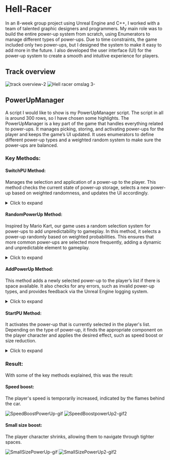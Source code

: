 # Hell-Racer

In an 8-week group project using Unreal Engine and C++, I worked with a team of talented graphic designers and programmers. My main role was to build the entire power-up system from scratch, using Enumerators to manage different types of power-ups. Due to time constraints, the game included only two power-ups, but I designed the system to make it easy to add more in the future. I also developed the user interface (UI) for the power-up system to create a smooth and intuitive experience for players. 

## Track overview

![track overview-2](https://github.com/user-attachments/assets/11d1b639-9859-4491-8407-fa128797a9d2)
![Hell racer omslag 3-](https://github.com/user-attachments/assets/faddf628-5bb0-4ba1-a928-4288740bcc84)

## PowerUpManager
A script I would like to show is my PowerUpManager script. The script in all is around 300 rows, so I have chosen some highlights.
The PowerUpManager is a key part of the game that handles everything related to power-ups. It manages picking, storing, and activating power-ups for the player and keeps the game’s UI updated. It uses enumerators to define different power-up types and a weighted random system to make sure the power-ups are balanced.

### Key Methods: 

#### SwitchPU Method: 

Manages the selection and application of a power-up to the player. This method checks the current state of power-up storage, selects a new power-up based on weighted randomness, and updates the UI accordingly.

<details>
<summary>Click to expand</summary>

  ```cpp
void UPowerUpManager::SwitchPU(EPowerUpTypes types)
{
    TheCharacter = Cast<ACharacterInput>(GetOwner()); 
    PUWidget = TheCharacter->PowerUpUI; 

    if (IsListFull) 
    {
        return; 
    }

    types = RandomPowerUp(); 
    AddPowerUp(types); 

    if (TheCharacter && PUWidget)
    {
        PUWidget->ColorSymbols(types); 
    }
}
```
</details>

#### RandomPowerUp Method: 

Inspired by Mario Kart, our game uses a random selection system for power-ups to add unpredictability to gameplay. In this method, it selects a power-up randomly based on weighted probabilities. This ensures that more common power-ups are selected more frequently, adding a dynamic and unpredictable element to gameplay.

<details>
<summary>Click to expand</summary>

```cpp
EPowerUpTypes UPowerUpManager::RandomPowerUp()
{
    TotalWeight = 0;

    for (int32 Weight : PowerUpWeights)
    {
        TotalWeight += Weight;
    }

    RandomWeight = FMath::RandRange(1, TotalWeight); 
    CurrentWeight = 0;

    for (int32 i = 0; i < PowerUpWeights.Num(); ++i)
    {
        CurrentWeight += PowerUpWeights[i];
        if (RandomWeight <= CurrentWeight)
        {
            return static_cast<EPowerUpTypes>(i);
        }
    }

    return EPowerUpTypes::None; 
}
```
</details>

#### AddPowerUp Method:
This method adds a newly selected power-up to the player’s list if there is space available. It also checks for any errors, such as invalid power-up types, and provides feedback via the Unreal Engine logging system.

<details>
<summary>Click to expand</summary>

```cpp
void UPowerUpManager::AddPowerUp(EPowerUpTypes types)
{
    FString PowerUpName = PowerUpTypeToString(types);

    if (IsListFull)
    {
        return; 
    }

    if (types == EPowerUpTypes::None || types >= EPowerUpTypes::Max_PU)
    {
        return;
    }

    for (int32 i = 0; i < PowerUpArray.Num(); i++)
    {
        if (PowerUpArray[i] == EPowerUpTypes::None) 
        {
            PowerUpArray[i] = types; 
            IsListFull = true;
            CheckPUList(); 
            break;
        }
    }
}
```
</details>

#### StartPU Method:

It activates the power-up that is currently selected in the player's list. Depending on the type of power-up, it finds the appropriate component on the player character and applies the desired effect, such as speed boost or size reduction.

<details>
<summary>Click to expand</summary>

```cpp
 void UPowerUpManager::StartPU()
{
    ACharacter* OwnerCH = Cast<ACharacter>(GetOwner()); 

    if (!OwnerCH)
    {
        return;
    }

    SpeedComponent = OwnerCH->FindComponentByClass<UMySpeedBoostComponent>(); 
    UMySmallSizeBoost* SizeComponent = OwnerCH->FindComponentByClass<UMySmallSizeBoost>();

    for (int32 i = 0; i < PowerUpArray.Num(); i++)
    {
        EPowerUpTypes PUTypes = PowerUpArray[i];

        if (PUTypes == EPowerUpTypes::Small_Size && SizeComponent)
        {
            SizeComponent->SmallSizePicked = true;
            SizeComponent->ImplementSizeChange();
            PowerUpUI->ColorSymbols(PUTypes);
            PlaySizeSound(1);
        }
        else if (PUTypes == EPowerUpTypes::Speed_Boost && SpeedComponent)
        {
            SpeedComponent->SpeedBoostPickedUp = true;
            SpeedComponent->AddBoost();
            PowerUpUI->ColorSymbols(PUTypes);
        }

        PowerUpArray[i] = EPowerUpTypes::None; 
        CheckPUList(); 
        break; 
    }
}
```
</details>

### Result: 

With some of the key methods explained, this was the result: 

#### Speed boost: 

The player's speed is temporarily increased, indicated by the flames behind the car. 

![SpeedBoostPowerUp-gif](https://github.com/user-attachments/assets/35a4a46d-6ca1-433f-8cf7-2d0ed4a25287) ![SpeedBoostpowerUp2-gif2](https://github.com/user-attachments/assets/4b2796dd-927e-46dd-aab9-09664f1623b0)


#### Small size boost: 

The player character shrinks, allowing them to navigate through tighter spaces.

![SmallSizePowerUp-gif](https://github.com/user-attachments/assets/1dba43e7-ed10-4d6a-b12c-4c66f1ceb3cd) ![SmallSizePowerUp2-gif2](https://github.com/user-attachments/assets/efb156c4-4749-462f-8721-d80e90be95c3)
